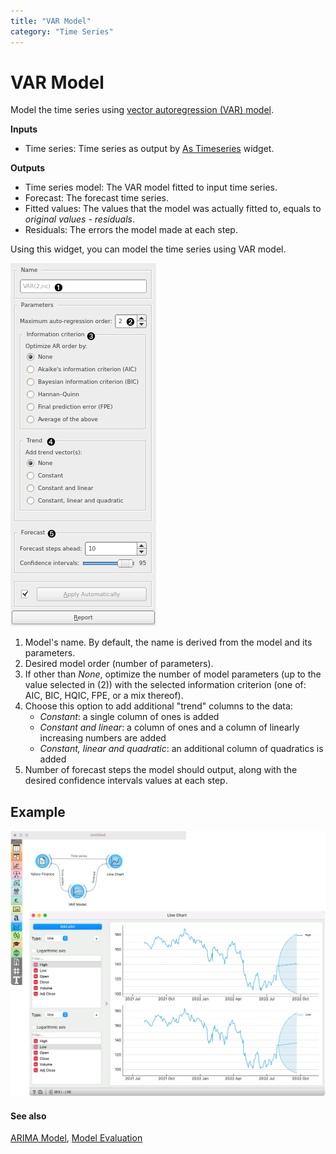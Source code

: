 ```yaml
---
title: "VAR Model"
category: "Time Series"
---
```

VAR Model
=========

Model the time series using [vector autoregression (VAR) model](https://en.wikipedia.org/wiki/Vector_autoregression).

**Inputs**

- Time series: Time series as output by [As Timeseries](/widget-catalog/time-series/as_timeseries) widget.

**Outputs**

- Time series model: The VAR model fitted to input time series.
- Forecast: The forecast time series.
- Fitted values: The values that the model was actually fitted to, equals to *original values - residuals*.
- Residuals: The errors the model made at each step.

Using this widget, you can model the time series using VAR model.

![](/widget-catalog/time-series/images/var-model-stamped.png)

1. Model's name. By default, the name is derived from the model and its parameters.
2. Desired model order (number of parameters).
3. If other than *None*, optimize the number of model parameters (up to the value selected in (2)) with the selected information criterion (one of: AIC, BIC, HQIC, FPE, or a mix thereof).
4. Choose this option to add additional "trend" columns to the data:
    - *Constant*: a single column of ones is added
    - *Constant and linear*: a column of ones and a column of linearly increasing numbers are added
    - *Constant, linear and quadratic*: an additional column of quadratics is added
5. Number of forecast steps the model should output, along with the desired confidence intervals values at each step.

Example
-------

![](/widget-catalog/time-series/images/LineChart-Example.png)

#### See also

[ARIMA Model](arima.md), [Model Evaluation](/widget-catalog/time-series/model_evaluation_w)
